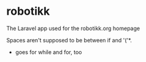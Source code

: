 # robotikk
The Laravel app used for the robotikk.org homepage


Spaces aren't supposed to be between if and '('*.









* goes for while and for, too
